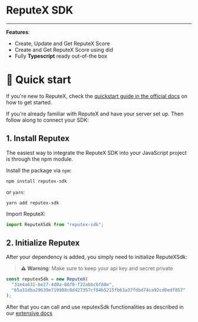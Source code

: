 # ReputeX SDK
---

**Features**:

- Create, Update and Get ReputeX Score
- Create and Get ReputeX Score using did
- Fully **Typescript** ready out-of-the box

# 🚀 Quick start

If you're new to ReputeX, check the [quickstart guide in the official docs](https://docs.reputex.io/) on how to get started.

If you're already familiar with ReputeX and have your server set up. Then follow along to connect your SDK:

## 1. Install Reputex

The easiest way to integrate the ReputeX SDK into your JavaScript project is through the npm module.

Install the package via `npm`:

```shell
npm install reputex-sdk
```

or `yarn`:

```shell
yarn add reputex-sdk
```

Import ReputeX:

```js
import ReputeXSdk from "reputex-sdk";
```

## 2. Initialize Reputex

After your dependency is added, you simply need to initialize ReputeXSdk:

> **⚠️ Warning**: Make sure to keep your api key and secret private

```javascript
const reputexSdk = new ReputeX(
  "31e4a631-be27-4d0a-86f0-f22abbc6f88e",
  "65a31dba29639e719988c8d427357cf84b5215fb63a37fdbd74ca92cd0edf857"
);
```

After that you can call and use reputexSdk functionalities as described in our [extensive docs](https://docs.reputex.io/)
